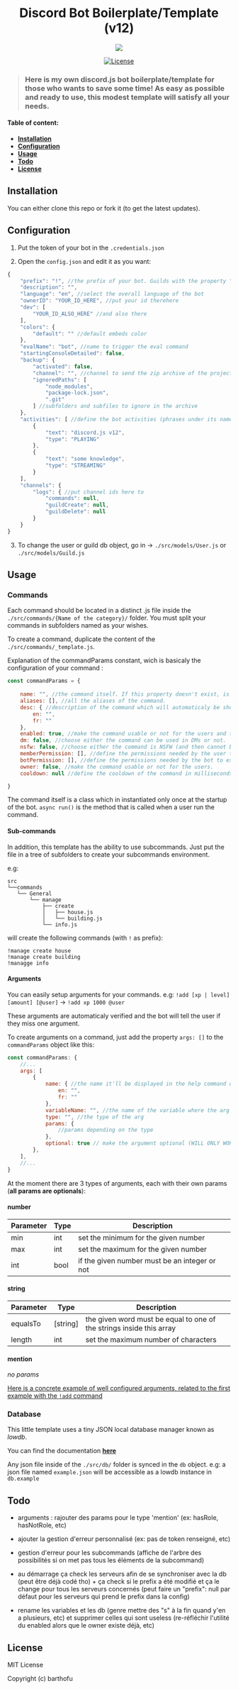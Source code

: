 <h1 align="center" font-weight="bold">Discord Bot Boilerplate/Template (v12)</h1>

<p align="center">
    <a href="http://forthebadge.com/" target="_blank">
    	<img src="http://forthebadge.com/images/badges/built-with-love.svg"
    </a>
</p>

<p align="center">
  <a href="https://opensource.org/licenses/MIT" target="_blank">
    <img src="https://img.shields.io/badge/License-MIT-blue.svg" alt="License">
  </a>
</p>

> ### Here is my own discord.js bot boilerplate/template for those who wants to save some time! As easy as possible and ready to use, this modest template will satisfy all your needs.

#### Table of content:

* **[Installation](#installation)**
* **[Configuration](#configuration)**
* **[Usage](#usage)**
* **[Todo](#todo)**
* **[License](#license)**

## Installation

You can either clone this repo or fork it (to get the latest updates).

## Configuration

1. Put the token of your bot in the `.credentials.json` 

2. Open the `config.json` and edit it as you want:

```js
{
    "prefix": "!", //the prefix of your bot. Guilds with the property "prefix": null in the guilds.json will automatically 
    "description": "",  
    "language": "en", //select the overall language of the bot
    "ownerID": "YOUR_ID_HERE", //put your id therehere
    "dev": [
        "YOUR_ID_ALSO_HERE" //and also there
    ],
    "colors": {
        "default": "" //default embeds color
    },
    "evalName": "bot", //name to trigger the eval command 
    "startingConsoleDetailed": false,
    "backup": {
        "activated": false, 
        "channel": "", //channel to send the zip archive of the project
        "ignoredPaths": [
            "node_modules",
            "package-lock.json",
            ".git"
        ] //subfolders and subfiles to ignore in the archive 
    },
    "activities": [ //define the bot activities (phrases under its name). Types can be: PLAYING, LISTENING, WATCHING, STREAMING
        {
            "text": "discord.js v12",
            "type": "PLAYING"
        },
        {
            "text": "some knowledge",
            "type": "STREAMING"
        }
    ],
    "channels": {
        "logs": { //put channel ids here to 
            "commands": null, 
            "guildCreate": null,
            "guildDelete": null
        }
    }
}
```

3. To change the user or guild db object, go in -> `./src/models/User.js` or `./src/models/Guild.js`

## Usage

### Commands

Each command should be located in a distinct .js file inside the `./src/commands/{Name of the category}/` folder. You must split your commands in subfolders named as your wishes.

To create a command, duplicate the content of the `./src/commands/_template.js`.

Explanation of the commandParams constant, wich is basicaly the configuration of your command :

```js
const commandParams = {
    
    name: "", //the command itself. If this property doesn't exist, is nullish or equal to an empty string, the command name will automaticaly be the filename.
    aliases: [], //all the aliases of the command.
    desc: { //description of the command which will automaticaly be shown in the help command.
        en: "", 
        fr: ""
    },
    enabled: true, //make the command usable or not for the users and the devs.
    dm: false, //choose either the command can be used in DMs or not.
    nsfw: false, //choose either the command is NSFW (and then cannot be use outside an NSFW channel) or not.
    memberPermission: [], //define the permissions needed by the user to execute the command (e.g: ['ADMINISTRATOR'])
    botPermission: [], //define the permissions needed by the bot to execute the command
    owner: false, //make the command usable or not for the users.
    cooldown: null //define the cooldown of the command in milliseconds.

}
```

The command itself is a class which in instantiated only once at the startup of the bot. 
`async run()` is the method that is called when a user run the command.


#### Sub-commands

In addition, this template has the ability to use subcommands. Just put the file in a tree of subfolders to create your subcommands environment.

e.g: 
```
src 
└──commands
   └── General
       └── manage    
           ├── create
           │   ├── house.js
           │   └── building.js
           └── info.js
```
will create the following commands (with `!` as prefix):
```
!manage create house
!manage create building
!managge info
```

#### Arguments

You can easily setup arguments for your commands. 
e.g: `!add [xp | level] [amount] [@user]` -> `!add xp 1000 @user`

These arguments are automaticaly verified and the bot will tell the user if they miss one argument.

To create arguments on a command, just add the property `args: []` to the `commandParams` object like this:
```js
const commandParams: {
    //...
    args: [
        {
            name: { //the name it'll be displayed in the help command or the error messages (can be a simple string if you don't use multiple languages)
                en: "", 
                fr: ""
            },
            variableName: "", //the name of the variable where the arg gonna be stored. It is accessible in the object 'args' within the commands.
            type: "", //the type of the arg
            params: {
                //params depending on the type
            },
            optional: true // make the argument optional (WILL ONLY WORK ON THE LAST ARGUMENT!)
        },
    ],
    //...
}
```

At the moment there are 3 types of arguments, each with their own params (**all params are optionals**):

#### number

| Parameter | Type | Description |
| --- | --- | --- |
| min | int | set the minimum for the given number |
| max | int | set the maximum for the given number |
| int | bool | if the given number must be an integer or not |

#### string

| Parameter | Type | Description |
| --- | --- | --- |
| equalsTo | [string] | the given word must be equal to one of the strings inside this array |
| length | int | set the maximum number of characters |

#### mention

*no params*

[Here is a concrete example of well configured arguments, related to the first example with the `!add` command](https://pastebin.com/KWueLYMN)
### Database

This little template uses a tiny JSON local database manager known as *lowdb*.

You can find the documentation **[here](https://github.com/typicode/lowdb)**

Any json file inside of the `./src/db/` folder is synced in the `db` object. 
e.g: a json file named `example.json` will be accessible as a lowdb instance in `db.example`

## Todo

* arguments : rajouter des params pour le type 'mention' (ex: hasRole, hasNotRole, etc)

* ajouter la gestion d'erreur personnalisé (ex: pas de token renseigné, etc)

* gestion d'erreur pour les subcommands (affiche de l'arbre des possibilités si on met pas tous les éléments de la subcommand)

* au démarrage ça check les serveurs afin de se synchroniser avec la db (peut être déjà codé tho) + ça check si le prefix a été modifié et ça le change pour tous les serveurs concernés (peut faire un "prefix": null par défaut pour les serveurs qui prend le prefix dans la config)

* rename les variables et les db (genre mettre des "s" à la fin quand y'en a plusieurs, etc) et supprimer celles qui sont useless (re-réfléchir l'utilité du enabled alors que le owner existe déjà, etc)

## License
MIT License

Copyright (c) barthofu